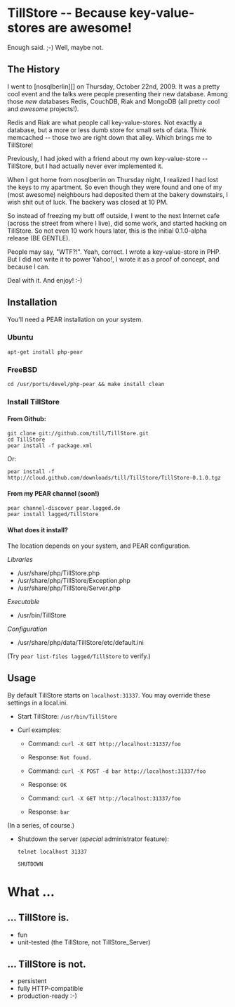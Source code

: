 # TillStore -- Because key-value-stores are awesome!

Enough said. ;-) Well, maybe not.

## The History

I went to [nosqlberlin][] on Thursday, October 22nd, 2009. It was a pretty cool
event and the talks were people presenting their new database. Among those _new_
databases Redis, CouchDB, Riak and MongoDB (all pretty cool and _awesome_
projects!).

Redis and Riak are what people call key-value-stores. Not exactly a database, but a
more or less dumb store for small sets of data. Think memcached -- those two are
right down that alley. Which brings me to TillStore!

Previously, I had joked with a friend about my own key-value-store -- TillStore, but
I had actually never ever implemented it.

When I got home from nosqlberlin on Thursday night, I realized I had lost the keys to
my apartment. So even though they were found and one of my (most awesome) neighbours
had deposited them at the bakery downstairs, I wish shit out of luck. The backery was
closed at 10 PM.

So instead of freezing my butt off outside, I went to the next Internet cafe (across
the street from where I live), did some work, and started hacking on TillStore. So
not even 10 work hours later, this is the initial 0.1.0-alpha release (BE GENTLE).

People may say, "WTF?!". Yeah, correct. I wrote a key-value-store in PHP. But I did
not write it to power Yahoo!, I wrote it as a proof of concept, and because I can.

Deal with it. And enjoy! :-)

## Installation

You'll need a PEAR installation on your system.

### Ubuntu

    apt-get install php-pear

### FreeBSD

    cd /usr/ports/devel/php-pear && make install clean

### Install TillStore

#### From Github:

    git clone git://github.com/till/TillStore.git
    cd TillStore
    pear install -f package.xml

Or:

    pear install -f http://cloud.github.com/downloads/till/TillStore/TillStore-0.1.0.tgz

#### From my PEAR channel (soon!)

    pear channel-discover pear.lagged.de
    pear install lagged/TillStore

#### What does it install?

The location depends on your system, and PEAR configuration.

*Libraries*

 * /usr/share/php/TillStore.php
 * /usr/share/php/TillStore/Exception.php
 * /usr/share/php/TillStore/Server.php

*Executable*
 
 * /usr/bin/TillStore

*Configuration*

 * /usr/share/php/data/TillStore/etc/default.ini

(Try `pear list-files lagged/TillStore` to verify.)

## Usage

By default TillStore starts on `localhost:31337`. You may override these settings in a local.ini.

 * Start TillStore: `/usr/bin/TillStore`
 * Curl examples:

    * Command: `curl -X GET http://localhost:31337/foo`
    * Response: `Not found.`

    * Command: `curl -X POST -d bar http://localhost:31337/foo`
    * Response: `OK`

    * Command: `curl -X GET http://localhost:31337/foo`
    * Response: `bar`

 (In a series, of course.)

 * Shutdown the server (_special_ administrator feature):

    `telnet localhost 31337`

    `SHUTDOWN`

# What ...

## ... TillStore is.

 * fun
 * unit-tested (the TillStore, not TillStore_Server)

## ... TillStore is not.

 * persistent
 * fully HTTP-compatible
 * production-ready :-)